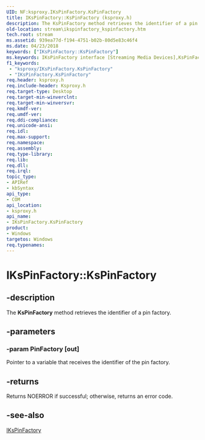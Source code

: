 ```yaml
---
UID: NF:ksproxy.IKsPinFactory.KsPinFactory
title: IKsPinFactory::KsPinFactory (ksproxy.h)
description: The KsPinFactory method retrieves the identifier of a pin factory.
old-location: stream\ikspinfactory_kspinfactory.htm
tech.root: stream
ms.assetid: 939ea77d-f194-4751-b02b-80d5e83c46f4
ms.date: 04/23/2018
keywords: ["IKsPinFactory::KsPinFactory"]
ms.keywords: IKsPinFactory interface [Streaming Media Devices],KsPinFactory method, IKsPinFactory.KsPinFactory, IKsPinFactory::KsPinFactory, KsPinFactory, KsPinFactory method [Streaming Media Devices], KsPinFactory method [Streaming Media Devices],IKsPinFactory interface, ksproxy/IKsPinFactory::KsPinFactory, ksproxy_80504e51-334d-4dd8-a6ce-73de9b3b3729.xml, stream.ikspinfactory_kspinfactory
f1_keywords:
 - "ksproxy/IKsPinFactory.KsPinFactory"
 - "IKsPinFactory.KsPinFactory"
req.header: ksproxy.h
req.include-header: Ksproxy.h
req.target-type: Desktop
req.target-min-winverclnt: 
req.target-min-winversvr: 
req.kmdf-ver: 
req.umdf-ver: 
req.ddi-compliance: 
req.unicode-ansi: 
req.idl: 
req.max-support: 
req.namespace: 
req.assembly: 
req.type-library: 
req.lib: 
req.dll: 
req.irql: 
topic_type:
- APIRef
- kbSyntax
api_type:
- COM
api_location:
- ksproxy.h
api_name:
- IKsPinFactory.KsPinFactory
product:
- Windows
targetos: Windows
req.typenames: 
---
```


# IKsPinFactory::KsPinFactory


## -description


The <b>KsPinFactory</b> method retrieves the identifier of a pin factory. 


## -parameters




### -param PinFactory [out]

Pointer to a variable that receives the identifier of the pin factory.


## -returns



Returns NOERROR if successful; otherwise, returns an error code.




## -see-also




<a href="https://docs.microsoft.com/windows-hardware/drivers/ddi/ksproxy/nn-ksproxy-ikspinfactory">IKsPinFactory</a>
 

 

